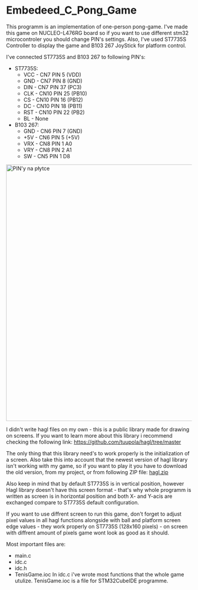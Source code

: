 # Embedeed_C_Pong_Game
This programm is an implementation of one-person pong-game. I've made this game on NUCLEO-L476RG board so if you want to use different stm32 microcontroler you should change PIN's settings. Also, I've used ST7735S Controller to display the game and B103 267 JoyStick for platform control.

I've connected ST7735S and B103 267 to following PIN's:
- ST7735S:
    - VCC - CN7 PIN 5 (VDD)
    - GND - CN7 PIN 8 (GND)
    - DIN - CN7 PIN 37 (PC3)
    - CLK - CN10 PIN 25 (PB10)
    - CS - CN10 PIN 16 (PB12)
    - DC - CN10 PIN 18 (PB11)
    - RST - CN10 PIN 22 (PB2)
    - BL - None
- B103 267:
    - GND - CN6 PIN 7 (GND)
    - +5V - CN6 PIN 5 (+5V)
    - VRX - CN8 PIN 1 A0
    - VRY - CN8 PIN 2 A1
    - SW - CN5 PIN 1 D8
<img width="720" height="695" alt="PIN'y na płytce" src="https://github.com/user-attachments/assets/ca1805b4-aa08-473d-ab77-76a94867bcfa" />

I didn't write hagl files on my own - this is a public library made for drawing on screens. If you want to learn more about this library i recommend checking the following link: https://github.com/tuupola/hagl/tree/master

The only thing that this library need's to work properly is the initialization of a screen. Also take this into account that the newest version of hagl library isn't working with my game, so if you want to play it you have to download the old version, from my project, or from following ZIP file:
[hagl.zip](https://github.com/user-attachments/files/21729362/hagl.zip)

Also keep in mind that by default ST7735S is in vertical position, however Hagl library doesn't have this screen format - that's why whole programm is written as screen is in horizontal position and both X- and Y-acis are exchanged compare to ST7735S default configuration.

If you want to use diffrent screen to run this game, don't forget to adjust pixel values in all hagl functions alongside with ball and platform screen edge values - they work properly on ST7735S (128x160 pixels) - on screen with diffrent amount of pixels game wont look as good as it should. 

Most important files are:
- main.c
- idc.c
- idc.h
- TenisGame.ioc
In idc.c i've wrote most functions that the whole game utulize. TenisGame.ioc is a file for STM32CubeIDE programme. 
